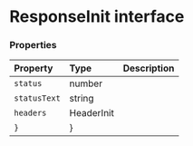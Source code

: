 # ResponseInit interface










### Properties

| Property	   | Type	| Description|
|:-------------|:-------|:-----------|
|`status`      | number |  |
|`statusText`      | string |  |
|`headers`      | HeaderInit |  |
|`}`      | } |  |




